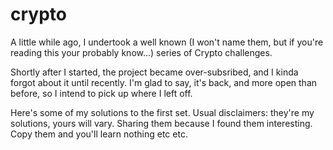 # crypto

A little while ago, I undertook a well known (I won't name them, but if you're reading this your probably know...) series of Crypto challenges. 

Shortly after I started, the project became over-subsribed, and I kinda forgot about it until recently. I'm glad to say, it's back, and more open than before, so I intend to pick up where I left off. 

Here's some of my solutions to the first set. Usual disclaimers: they're my solutions, yours will vary. Sharing them because I found them interesting. Copy them and you'll learn nothing etc etc.
